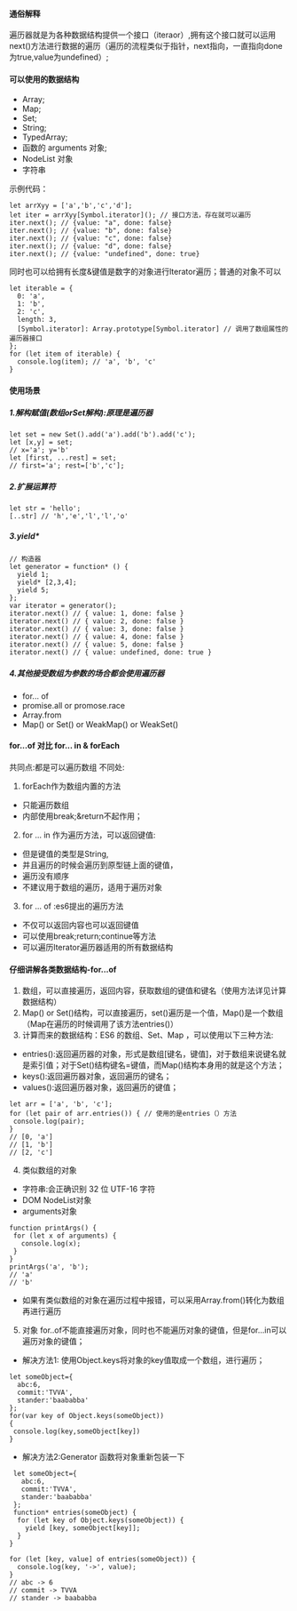 #### 通俗解释
遍历器就是为各种数据结构提供一个接口（iteraor）,拥有这个接口就可以运用next()方法进行数据的遍历（遍历的流程类似于指针，next指向，一直指向done为true,value为undefined）;

#### 可以使用的数据结构

* Array;
* Map;
* Set;
* String;
* TypedArray;
* 函数的 arguments 对象;
* NodeList 对象
* 字符串

示例代码： 
```
let arrXyy = ['a','b','c','d'];
let iter = arrXyy[Symbol.iterator](); // 接口方法，存在就可以遍历
iter.next(); // {value: "a", done: false}
iter.next(); // {value: "b", done: false}
iter.next(); // {value: "c", done: false}
iter.next(); // {value: "d", done: false}
iter.next(); // {value: "undefined", done: true}
```
同时也可以给拥有长度&键值是数字的对象进行lterator遍历；普通的对象不可以
```
let iterable = {
  0: 'a',
  1: 'b',
  2: 'c',
  length: 3,
  [Symbol.iterator]: Array.prototype[Symbol.iterator] // 调用了数组属性的遍历器接口
};
for (let item of iterable) {
  console.log(item); // 'a', 'b', 'c'
}
```

#### 使用场景
##### 1.解构赋值(数组orSet解构):原理是遍历器
```
let set = new Set().add('a').add('b').add('c');
let [x,y] = set;
// x='a'; y='b'
let [first, ...rest] = set;
// first='a'; rest=['b','c'];
```

##### 2.扩展运算符
```
let str = 'hello';
[..str] // 'h','e','l','l','o'
```

##### 3.yield*
```
// 构造器
let generator = function* () {
  yield 1;
  yield* [2,3,4];
  yield 5;
};
var iterator = generator();
iterator.next() // { value: 1, done: false }
iterator.next() // { value: 2, done: false }
iterator.next() // { value: 3, done: false }
iterator.next() // { value: 4, done: false }
iterator.next() // { value: 5, done: false }
iterator.next() // { value: undefined, done: true }
```

##### 4.其他接受数组为参数的场合都会使用遍历器
* for... of
* promise.all or promose.race
* Array.from
* Map() or Set() or WeakMap() or WeakSet()



#### for...of 对比 for... in & forEach
共同点:都是可以遍历数组
不同处:
 1. forEach作为数组内置的方法
 - 只能遍历数组
 - 内部使用break;&return不起作用；
 2. for ... in 作为遍历方法，可以返回键值:
 - 但是键值的类型是String,
 - 并且遍历的时候会遍历到原型链上面的键值，
 - 遍历没有顺序
 - 不建议用于数组的遍历，适用于遍历对象
 3. for ... of :es6提出的遍历方法
 - 不仅可以返回内容也可以返回键值
 - 可以使用break;return;continue等方法
 - 可以遍历lterator遍历器适用的所有数据结构
 
#### 仔细讲解各类数据结构-for...of
1. 数组，可以直接遍历，返回内容，获取数组的键值和键名（使用方法详见计算数据结构）
2. Map() or Set()结构，可以直接遍历，set()遍历是一个值，Map()是一个数组（Map在遍历的时候调用了该方法entries()）
3. 计算而来的数据结构：ES6 的数组、Set、Map ，可以使用以下三种方法:
 - entries():返回遍历器的对象，形式是数组[键名，键值]，对于数组来说键名就是索引值；对于Set()结构键名=键值，而Map()结构本身用的就是这个方法；
 - keys():返回遍历器对象，返回遍历的键名；
 - values():返回遍历器对象，返回遍历的键值；
 ```
 let arr = ['a', 'b', 'c'];
for (let pair of arr.entries()) { // 使用的是entries（）方法
  console.log(pair);
}
// [0, 'a']
// [1, 'b']
// [2, 'c']
 ```
4. 类似数组的对象
 - 字符串:会正确识别 32 位 UTF-16 字符
 - DOM NodeList对象
 - arguments对象
 ```
 function printArgs() {
  for (let x of arguments) {
    console.log(x);
  }
}
printArgs('a', 'b');
// 'a'
// 'b'
 ```
 - 如果有类似数组的对象在遍历过程中报错，可以采用Array.from()转化为数组再进行遍历

5. 对象
for..of不能直接遍历对象，同时也不能遍历对象的键值，但是for...in可以遍历对象的键值；
 - 解决方法1: 使用Object.keys将对象的key值取成一个数组，进行遍历；
 ```
 let someObject={
   abc:6,
   commit:'TVVA',
   stander:'baababba'
 };
for(var key of Object.keys(someObject))
{
  console.log(key,someObject[key])
}
 ```
 - 解决方法2:Generator 函数将对象重新包装一下
```
 let someObject={
   abc:6,
   commit:'TVVA',
   stander:'baababba'
 };
 function* entries(someObject) {
  for (let key of Object.keys(someObject)) {
    yield [key, someObject[key]];
  }
}

for (let [key, value] of entries(someObject)) {
  console.log(key, '->', value);
}
// abc -> 6
// commit -> TVVA
// stander -> baababba
```
